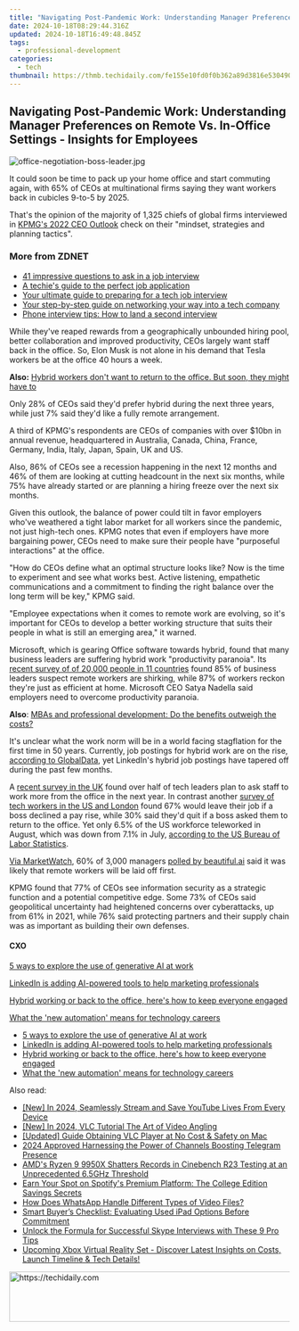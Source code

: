 ```yaml
---
title: "Navigating Post-Pandemic Work: Understanding Manager Preferences on Remote Vs. In-Office Settings - Insights for Employees"
date: 2024-10-18T08:29:44.316Z
updated: 2024-10-18T16:49:48.845Z
tags:
  - professional-development
categories:
  - tech
thumbnail: https://thmb.techidaily.com/fe155e10fd0f0b362a89d3816e5304905834b00a072a292f551331a265718bf7.jpg
---
```


## Navigating Post-Pandemic Work: Understanding Manager Preferences on Remote Vs. In-Office Settings - Insights for Employees

![office-negotiation-boss-leader.jpg](https://www.zdnet.com/a/img/resize/f5fff44676bbd19494d087adaabfacb53d0144a5/2022/05/25/0add4f93-9aca-4459-ac07-98f0a49fc195/office-negotiation-boss-leader.jpg?auto=webp&width=1280)

It could soon be time to pack up your home office and start commuting again, with 65% of CEOs at multinational firms saying they want workers back in cubicles 9-to-5 by 2025\. 

That's the opinion of the majority of 1,325 chiefs of global firms interviewed in [KPMG's 2022 CEO Outlook](https://assets.kpmg/content/dam/kpmg/xx/pdf/2022/10/ceo-outlook-report.pdf) check on their "mindset, strategies and planning tactics". 

### More from **ZDNET**

* [41 impressive questions to ask in a job interview](https://www.zdnet.com/article/questions-to-ask-in-an-interview/)
* [A techie's guide to the perfect job application](https://www.zdnet.com/article/tech-job-application-guide/)
* [Your ultimate guide to preparing for a tech job interview](https://www.zdnet.com/article/tech-job-interview-tips/)
* [Your step-by-step guide on networking your way into a tech company](https://www.zdnet.com/article/tech-company-networking-tips/)
* [Phone interview tips: How to land a second interview](https://www.zdnet.com/article/interview-tips-recent-grads/)

While they've reaped rewards from a geographically unbounded hiring pool, better collaboration and improved productivity, CEOs largely want staff back in the office. So, Elon Musk is not alone in his demand that Tesla workers be at the office 40 hours a week. 

**Also:** [Hybrid workers don't want to return to the office. But soon, they might have to](https://www.zdnet.com/article/hybrid-workers-dont-want-to-return-to-the-office-but-soon-they-might-have-to/)

Only 28% of CEOs said they'd prefer hybrid during the next three years, while just 7% said they'd like a fully remote arrangement. 

A third of KPMG's respondents are CEOs of companies with over $10bn in annual revenue, headquartered in Australia, Canada, China, France, Germany, India, Italy, Japan, Spain, UK and US. 

Also, 86% of CEOs see a recession happening in the next 12 months and 46% of them are looking at cutting headcount in the next six months, while 75% have already started or are planning a hiring freeze over the next six months. 

Given this outlook, the balance of power could tilt in favor employers who've weathered a tight labor market for all workers since the pandemic, not just high-tech ones. KPMG notes that even if employers have more bargaining power, CEOs need to make sure their people have "purposeful interactions" at the office. 

"How do CEOs define what an optimal structure looks like? Now is the time to experiment and see what works best. Active listening, empathetic communications and a commitment to finding the right balance over the long term will be key," KPMG said.

"Employee expectations when it comes to remote work are evolving, so it's important for CEOs to develop a better working structure that suits their people in what is still an emerging area," it warned.

Microsoft, which is gearing Office software towards hybrid, found that many business leaders are suffering hybrid work "productivity paranoia". Its [recent survey of of 20,000 people in 11 countries](https://www.zdnet.com/article/remote-workers-insist-theyre-very-productive-at-home-paranoid-bosses-dont-agree/) found 85% of business leaders suspect remote workers are shirking, while 87% of workers reckon they're just as efficient at home. Microsoft CEO Satya Nadella said employers need to overcome productivity paranoia.

**Also**: [MBAs and professional development: Do the benefits outweigh the costs?](https://www.zdnet.com/education/professional-development/mbas-and-professional-development-do-the-benefits-outweigh-the-costs/)

It's unclear what the work norm will be in a world facing stagflation for the first time in 50 years. Currently, job postings for hybrid work are on the rise, [according to GlobalData](https://www.zdnet.com/article/the-rules-of-work-are-changing-and-hybrid-work-is-winning/), yet LinkedIn's hybrid job postings have tapered off during the past few months. 

A [recent survey in the UK](https://www.zdnet.com/article/hybrid-workers-dont-want-to-return-to-the-office-but-soon-they-might-have-to/) found over half of tech leaders plan to ask staff to work more from the office in the next year. In contrast another [survey of tech workers in the US and London](https://www.zdnet.com/article/over-half-of-tech-workers-are-getting-ready-to-switch-jobs-heres-why/) found 67% would leave their job if a boss declined a pay rise, while 30% said they'd quit if a boss asked them to return to the office. Yet only 6.5% of the US workforce teleworked in August, which was down from 7.1% in July, [according to the US Bureau of Labor Statistics](https://www.bls.gov/news.release/empsit.nr0.htm).

[Via MarketWatch](https://www.marketwatch.com/story/more-than-half-of-ceos-consider-workforce-reductions-over-the-next-6-months-and-remote-workers-may-be-the-first-go-to-11664907913), 60% of 3,000 managers [polled by beautiful.ai](https://www.beautiful.ai/blog/the-future-of-the-digital-workplace-a-survey-of-american-managers) said it was likely that remote workers will be laid off first.

KPMG found that 77% of CEOs see information security as a strategic function and a potential competitive edge. Some 73% of CEOs said geopolitical uncertainty had heightened concerns over cyberattacks, up from 61% in 2021, while 76% said protecting partners and their supply chain was as important as building their own defenses. 

#### CXO

[5 ways to explore the use of generative AI at work](https://www.zdnet.com/article/6-ways-business-leaders-are-exploring-generative-ai-at-work/ "5 ways to explore the use of generative AI at work")

[LinkedIn is adding AI-powered tools to help marketing professionals](https://www.zdnet.com/article/linkedin-is-adding-ai-powered-tools-to-help-marketing-professionals/ "LinkedIn is adding AI-powered tools to help marketing professionals")

[Hybrid working or back to the office, here's how to keep everyone engaged](https://www.zdnet.com/article/hybrid-working-or-back-to-the-office-heres-how-to-keep-everyone-engaged/ "Hybrid working or back to the office, here's how to keep everyone engaged")

[What the 'new automation' means for technology careers](https://www.zdnet.com/article/what-the-new-automation-means-for-technology-careers/ "What the 'new automation' means for technology careers")

* [5 ways to explore the use of generative AI at work](https://www.zdnet.com/article/6-ways-business-leaders-are-exploring-generative-ai-at-work/ "5 ways to explore the use of generative AI at work")
* [LinkedIn is adding AI-powered tools to help marketing professionals](https://www.zdnet.com/article/linkedin-is-adding-ai-powered-tools-to-help-marketing-professionals/ "LinkedIn is adding AI-powered tools to help marketing professionals")
* [Hybrid working or back to the office, here's how to keep everyone engaged](https://www.zdnet.com/article/hybrid-working-or-back-to-the-office-heres-how-to-keep-everyone-engaged/ "Hybrid working or back to the office, here's how to keep everyone engaged")
* [What the 'new automation' means for technology careers](https://www.zdnet.com/article/what-the-new-automation-means-for-technology-careers/ "What the 'new automation' means for technology careers")

<ins class="adsbygoogle"
     style="display:block"
     data-ad-format="autorelaxed"
     data-ad-client="ca-pub-7571918770474297"
     data-ad-slot="1223367746"></ins>

<ins class="adsbygoogle"
     style="display:block"
     data-ad-client="ca-pub-7571918770474297"
     data-ad-slot="8358498916"
     data-ad-format="auto"
     data-full-width-responsive="true"></ins>

<span class="atpl-alsoreadstyle">Also read:</span>
<div><ul>
<li><a href="https://screen-capture.techidaily.com/new-in-2024-seamlessly-stream-and-save-youtube-lives-from-every-device/"><u>[New] In 2024, Seamlessly Stream and Save YouTube Lives From Every Device</u></a></li>
<li><a href="https://screen-capture.techidaily.com/new-in-2024-vlc-tutorial-the-art-of-video-angling/"><u>[New] In 2024, VLC Tutorial The Art of Video Angling</u></a></li>
<li><a href="https://some-knowledge.techidaily.com/updated-guide-obtaining-vlc-player-at-no-cost-and-safety-on-mac/"><u>[Updated] Guide Obtaining VLC Player at No Cost & Safety on Mac</u></a></li>
<li><a href="https://article-knowledge.techidaily.com/2024-approved-harnessing-the-power-of-channels-boosting-telegram-presence/"><u>2024 Approved Harnessing the Power of Channels Boosting Telegram Presence</u></a></li>
<li><a href="https://hardware-help.techidaily.com/amds-ryzen-9-9950x-shatters-records-in-cinebench-r23-testing-at-an-unprecedented-65ghz-threshold/"><u>AMD's Ryzen 9 9950X Shatters Records in Cinebench R23 Testing at an Unprecedented 6.5GHz Threshold</u></a></li>
<li><a href="https://techno-recovery.techidaily.com/earn-your-spot-on-spotifys-premium-platform-the-college-edition-savings-secrets/"><u>Earn Your Spot on Spotify's Premium Platform: The College Edition Savings Secrets</u></a></li>
<li><a href="https://some-guidance.techidaily.com/how-does-whatsapp-handle-different-types-of-video-files/"><u>How Does WhatsApp Handle Different Types of Video Files?</u></a></li>
<li><a href="https://techno-recovery.techidaily.com/smart-buyers-checklist-evaluating-used-ipad-options-before-commitment/"><u>Smart Buyer’s Checklist: Evaluating Used iPad Options Before Commitment</u></a></li>
<li><a href="https://techno-recovery.techidaily.com/unlock-the-formula-for-successful-skype-interviews-with-these-9-pro-tips/"><u>Unlock the Formula for Successful Skype Interviews with These 9 Pro Tips</u></a></li>
<li><a href="https://techno-recovery.techidaily.com/upcoming-xbox-virtual-reality-set-discover-latest-insights-on-costs-launch-timeline-and-tech-details/"><u>Upcoming Xbox Virtual Reality Set - Discover Latest Insights on Costs, Launch Timeline & Tech Details!</u></a></li>
</ul></div>

<!-- affiliate ads begin -->
<a href="https://aligracehair.sjv.io/c/5597632/1997722/19272" target="_top" id="1997722">
  <img src="//a.impactradius-go.com/display-ad/19272-1997722" border="0" alt="https://techidaily.com" width="728" height="90"/>
</a>
<img height="0" width="0" src="https://aligracehair.sjv.io/i/5597632/1997722/19272" style="position:absolute;visibility:hidden;" border="0" />
<!-- affiliate ads end -->

